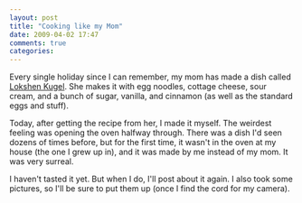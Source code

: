 ```yaml
---
layout: post
title: "Cooking like my Mom"
date: 2009-04-02 17:47
comments: true
categories:
---
```


Every single holiday since I can remember, my mom has made a dish called [Lokshen Kugel](http://en.wikipedia.org/wiki/Lokshen_kugel). She makes it with egg noodles, cottage cheese, sour cream, and a bunch of sugar, vanilla, and cinnamon (as well as the standard eggs and stuff).

Today, after getting the recipe from her, I made it myself.  The weirdest feeling was opening the oven halfway through. There was a dish I'd seen dozens of times before, but for the first time, it wasn't in the oven at my house (the one I grew up in), and it was made by me instead of my mom. It was very surreal.

I haven't tasted it yet. But when I do, I'll post about it again. I also took some pictures, so I'll be sure to put them up (once I find the cord for my camera).